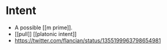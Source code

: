 # Intent

- A possible [[m prime]].
- [[pull]] [[platonic intent]]
- https://twitter.com/flancian/status/1355199963798654981


